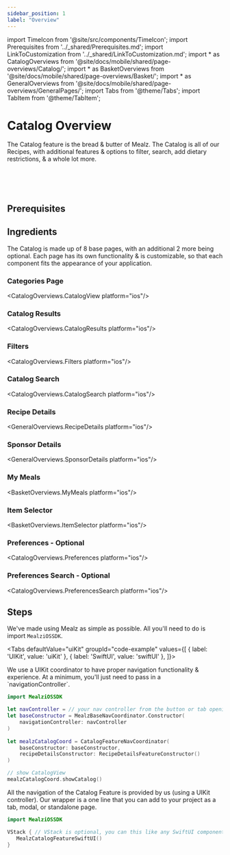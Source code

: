 ```yaml
---
sidebar_position: 1
label: "Overview"
---
```


import TimeIcon from '@site/src/components/TimeIcon';
import Prerequisites from '../_shared/Prerequisites.md';
import LinkToCustomization from '../_shared/LinkToCustomization.md';
import * as CatalogOverviews from '@site/docs/mobile/shared/page-overviews/Catalog/';
import * as BasketOverviews from '@site/docs/mobile/shared/page-overviews/Basket/';
import * as GeneralOverviews from '@site/docs/mobile/shared/page-overviews/GeneralPages/';
import Tabs from '@theme/Tabs';
import TabItem from '@theme/TabItem';

# Catalog Overview

The Catalog feature is the bread & butter of Mealz. 
The Catalog is all of our Recipes, with additional features & options to filter, search, add dietary restrictions, & a whole lot more. 

<TimeIcon titleText="Time to read:" timeText="30 minutes" /><br />
<TimeIcon titleText="Time for base implementation:" timeText="8 hours" /><br />
<TimeIcon titleText="Time for full customization:" timeText="2.5 weeks" /><br />

## Prerequisites
<Prerequisites />

## Ingredients

The Catalog is made up of 8 base pages, with an additional 2 more being optional. Each page has its own functionality & is customizable, so that each component fits the appearance of your application.

### Categories Page
<CatalogOverviews.CatalogView platform="ios"/>

### Catalog Results
<CatalogOverviews.CatalogResults platform="ios"/>

### Filters
<CatalogOverviews.Filters platform="ios"/>

### Catalog Search
<CatalogOverviews.CatalogSearch platform="ios"/>

### Recipe Details
<GeneralOverviews.RecipeDetails platform="ios"/>

### Sponsor Details
<GeneralOverviews.SponsorDetails platform="ios"/>

### My Meals
<BasketOverviews.MyMeals platform="ios"/>

### Item Selector
<BasketOverviews.ItemSelector platform="ios"/>

### Preferences - Optional
<CatalogOverviews.Preferences platform="ios"/>

### Preferences Search - Optional
<CatalogOverviews.PreferencesSearch platform="ios"/>

## Steps

We've made using Mealz as simple as possible. 
All you'll need to do is import `MealziOSSDK`.

<Tabs
defaultValue="uiKit"
groupId="code-example"
values={[
{ label: 'UIKit', value: 'uiKit' },
{ label: 'SwiftUI', value: 'swiftUI' },
]}>

<TabItem value="uiKit">
We use a UIKit coordinator to have proper navigation functionality & experience.
At a minimum, you'll just need to pass in a `navigationController`.

```swift
import MealziOSSDK

let navController = // your nav controller from the button or tab opening view
let baseConstructor = MealzBaseNavCoordinator.Constructor(
    navigationController: navController
)
        
let mealzCatalogCoord = CatalogFeatureNavCoordinator(
    baseConstructor: baseConstructor,
    recipeDetailsConstructor: RecipeDetailsFeatureConstructor()
)

// show CatalogView
mealzCatalogCoord.showCatalog()
```
</TabItem>
<TabItem value="swiftUI">
All the navigation of the Catalog Feature is provided by us (using a UIKit controller).
Our wrapper is a one line that you can add to your project as a tab, modal, or standalone page.

```swift
import MealziOSSDK

VStack { // VStack is optional, you can this like any SwiftUI component
   MealzCatalogFeatureSwiftUI()
}

```
</TabItem>
</Tabs>